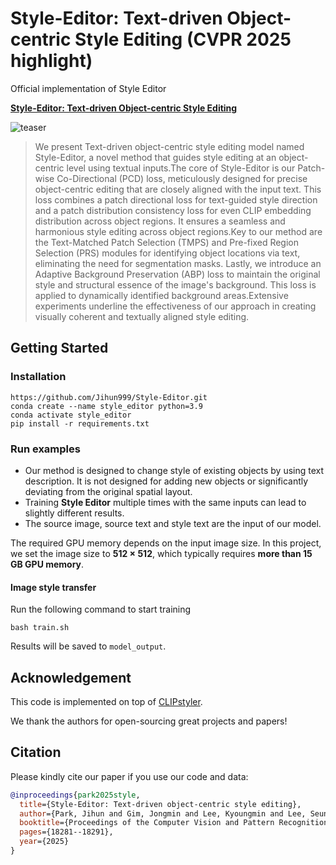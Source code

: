 # Style-Editor: Text-driven Object-centric Style Editing (CVPR 2025 highlight)

Official implementation of Style Editor

[**Style-Editor: Text-driven Object-centric Style Editing**](https://jihun999.github.io/projects/Style-Editor/)  



![teaser](teaser_image.png)


[//]: # (### Abstract)
>We present Text-driven object-centric style editing model named Style-Editor, a novel method that guides style editing at an object-centric level using textual inputs.The core of Style-Editor is our Patch-wise Co-Directional (PCD) loss, meticulously designed for precise object-centric editing that are closely aligned with the input text. This loss combines a patch directional loss for text-guided style direction and a patch distribution consistency loss for even CLIP embedding distribution across object regions. It ensures a seamless and harmonious style editing across object regions.Key to our method are the Text-Matched Patch Selection (TMPS) and Pre-fixed Region Selection (PRS) modules for identifying object locations via text, eliminating the need for segmentation masks. Lastly, we introduce an Adaptive Background Preservation (ABP) loss to maintain the original style and structural essence of the image's background. This loss is applied to dynamically identified background areas.Extensive experiments underline the effectiveness of our approach in creating visually coherent and textually aligned style editing.


## Getting Started
### Installation

```
https://github.com/Jihun999/Style-Editor.git
conda create --name style_editor python=3.9
conda activate style_editor 
pip install -r requirements.txt
```

### Run examples 
* Our method is designed to change style of existing objects by using text description. It is not designed for adding new objects or significantly deviating from the original spatial layout.
* Training **Style Editor** multiple times with the same inputs can lead to slightly different results.
* The source image, source text and style text are the input of our model.

The required GPU memory depends on the input image size.
In this project, we set the image size to **512 × 512**, which typically requires **more than 15 GB GPU memory**.

#### Image style transfer
Run the following command to start training
```
bash train.sh
```
Results will be saved to `model_output`. 

## Acknowledgement
This code is implemented on top of [CLIPstyler](https://github.com/cyclomon/CLIPstyler).

We thank the authors for open-sourcing great projects and papers!

## Citation
Please kindly cite our paper if you use our code and data:

```bibtex
@inproceedings{park2025style,
  title={Style-Editor: Text-driven object-centric style editing},
  author={Park, Jihun and Gim, Jongmin and Lee, Kyoungmin and Lee, Seunghun and Im, Sunghoon},
  booktitle={Proceedings of the Computer Vision and Pattern Recognition Conference},
  pages={18281--18291},
  year={2025}
}
```